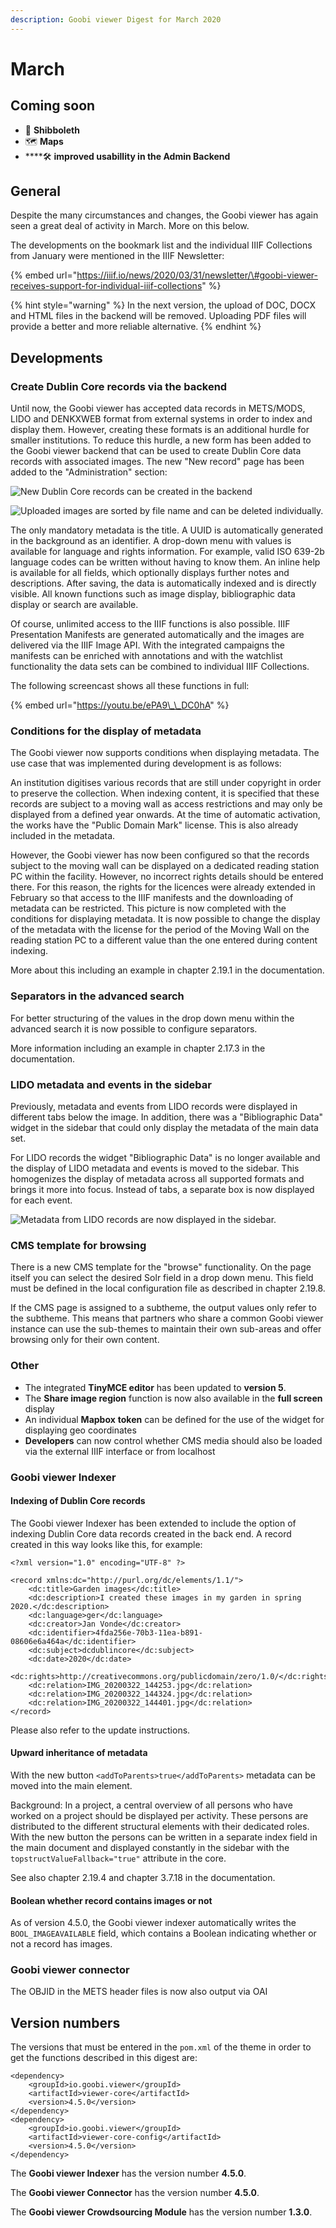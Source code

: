 ```yaml
---
description: Goobi viewer Digest for March 2020
---
```


# March

## Coming soon 

* 🔐 **Shibboleth** 
* 🗺 **Maps**
* \*\*\*\*🛠 **improved usabillity in the Admin Backend**

## General 

Despite the many circumstances and changes, the Goobi viewer has again seen a great deal of activity in March. More on this below. 

The developments on the bookmark list and the individual IIIF Collections from January were mentioned in the IIIF Newsletter:

{% embed url="https://iiif.io/news/2020/03/31/newsletter/\#goobi-viewer-receives-support-for-individual-iiif-collections" %}

{% hint style="warning" %}
In the next version, the upload of DOC, DOCX and HTML files in the backend will be removed. Uploading PDF files will provide a better and more reliable alternative.
{% endhint %}

## Developments

### Create Dublin Core records via the backend

Until now, the Goobi viewer has accepted data records in METS/MODS, LIDO and DENKXWEB format from external systems in order to index and display them. However, creating these formats is an additional hurdle for smaller institutions. To reduce this hurdle, a new form has been added to the Goobi viewer backend that can be used to create Dublin Core data records with associated images. The new "New record" page has been added to the "Administration" section:

![New Dublin Core records can be created in the backend](../.gitbook/assets/2020-03_dublincore_backend_metadata.png)

![Uploaded images are sorted by file name and can be deleted individually.](../.gitbook/assets/2020-03_dublincore_backend_media_finished.png)

The only mandatory metadata is the title. A UUID is automatically generated in the background as an identifier. A drop-down menu with values is available for language and rights information. For example, valid ISO 639-2b language codes can be written without having to know them. An inline help is available for all fields, which optionally displays further notes and descriptions. After saving, the data is automatically indexed and is directly visible. All known functions such as image display, bibliographic data display or search are available. 

Of course, unlimited access to the IIIF functions is also possible. IIIF Presentation Manifests are generated automatically and the images are delivered via the IIIF Image API. With the integrated campaigns the manifests can be enriched with annotations and with the watchlist functionality the data sets can be combined to individual IIIF Collections. 

The following screencast shows all these functions in full:

{% embed url="https://youtu.be/ePA9\_\_DC0hA" %}

### Conditions for the display of metadata 

The Goobi viewer now supports conditions when displaying metadata. The use case that was implemented during development is as follows: 

An institution digitises various records that are still under copyright in order to preserve the collection. When indexing content, it is specified that these records are subject to a moving wall as access restrictions and may only be displayed from a defined year onwards. At the time of automatic activation, the works have the "Public Domain Mark" license. This is also already included in the metadata. 

However, the Goobi viewer has now been configured so that the records subject to the moving wall can be displayed on a dedicated reading station PC within the facility. However, no incorrect rights details should be entered there. For this reason, the rights for the licences were already extended in February so that access to the IIIF manifests and the downloading of metadata can be restricted. This picture is now completed with the conditions for displaying metadata. It is now possible to change the display of the metadata with the license for the period of the Moving Wall on the reading station PC to a different value than the one entered during content indexing. 

More about this including an example in chapter 2.19.1 in the documentation.

### Separators in the advanced search 

For better structuring of the values in the drop down menu within the advanced search it is now possible to configure separators. 

More information including an example in chapter 2.17.3 in the documentation.

### LIDO metadata and events in the sidebar 

Previously, metadata and events from LIDO records were displayed in different tabs below the image. In addition, there was a "Bibliographic Data" widget in the sidebar that could only display the metadata of the main data set. 

For LIDO records the widget "Bibliographic Data" is no longer available and the display of LIDO metadata and events is moved to the sidebar. This homogenizes the display of metadata across all supported formats and brings it more into focus. Instead of tabs, a separate box is now displayed for each event.

![Metadata from LIDO records are now displayed in the sidebar.](../.gitbook/assets/2020-03_lido_metadata_in_sidebar.png)

### CMS template for browsing 

There is a new CMS template for the "browse" functionality. On the page itself you can select the desired Solr field in a drop down menu. This field must be defined in the local configuration file as described in chapter 2.19.8. 

If the CMS page is assigned to a subtheme, the output values only refer to the subtheme. This means that partners who share a common Goobi viewer instance can use the sub-themes to maintain their own sub-areas and offer browsing only for their own content.

### **Other** 

* The integrated **TinyMCE editor** has been updated to **version 5**. 
* The **Share image region** function is now also available in the **full screen** display 
* An individual **Mapbox** **token** can be defined for the use of the widget for displaying geo coordinates
* **Developers** can now control whether CMS media should also be loaded via the external IIIF interface or from localhost 

### Goobi viewer Indexer

#### Indexing of Dublin Core records 

The Goobi viewer Indexer has been extended to include the option of indexing Dublin Core data records created in the back end. A record created in this way looks like this, for example:

```markup
<?xml version="1.0" encoding="UTF-8" ?>

<record xmlns:dc="http://purl.org/dc/elements/1.1/">
    <dc:title>Garden images</dc:title>
    <dc:description>I created these images in my garden in spring 2020.</dc:description>
    <dc:language>ger</dc:language>
    <dc:creator>Jan Vonde</dc:creator>
    <dc:identifier>4fda256e-70b3-11ea-b891-08606e6a464a</dc:identifier>
    <dc:subject>dcdublincore</dc:subject>
    <dc:date>2020</dc:date>
    <dc:rights>http://creativecommons.org/publicdomain/zero/1.0/</dc:rights>
    <dc:relation>IMG_20200322_144253.jpg</dc:relation>
    <dc:relation>IMG_20200322_144324.jpg</dc:relation>
    <dc:relation>IMG_20200322_144401.jpg</dc:relation>
</record>
```

Please also refer to the update instructions. 

#### Upward inheritance of metadata 

With the new button `<addToParents>true</addToParents>` metadata can be moved into the main element. 

Background: In a project, a central overview of all persons who have worked on a project should be displayed per activity. These persons are distributed to the different structural elements with their dedicated roles. With the new button the persons can be written in a separate index field in the main document and displayed constantly in the sidebar with the `topstructValueFallback="true"` attribute in the core. 

See also chapter 2.19.4 and chapter 3.7.18 in the documentation. 

#### Boolean whether record contains images or not

As of version 4.5.0, the Goobi viewer indexer automatically writes the `BOOL_IMAGEAVAILABLE` field, which contains a Boolean indicating whether or not a record has images. 

### Goobi viewer connector 

The OBJID in the METS header files is now also output via OAI

## Version numbers 

The versions that must be entered in the `pom.xml` of the theme in order to get the functions described in this digest are:

```markup
<dependency>
    <groupId>io.goobi.viewer</groupId>
    <artifactId>viewer-core</artifactId>
    <version>4.5.0</version>
</dependency>
<dependency>
    <groupId>io.goobi.viewer</groupId>
    <artifactId>viewer-core-config</artifactId>
    <version>4.5.0</version>
</dependency>
```

The **Goobi viewer Indexer** has the version number **4.5.0**. 

The **Goobi viewer Connector** has the version number **4.5.0**.

The **Goobi viewer Crowdsourcing Module** has the version number **1.3.0**.

